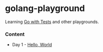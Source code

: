 # golang-playground
Learning [Go with Tests](https://quii.gitbook.io/learn-go-with-tests/) and other playgrounds.

### Content

* Day 1 - [Hello, World](https://quii.gitbook.io/learn-go-with-tests/go-fundamentals/hello-world)
